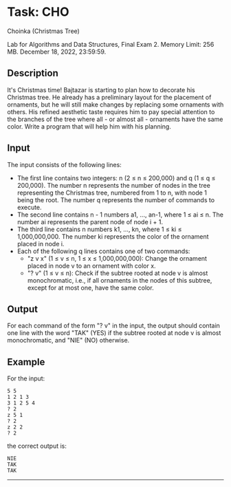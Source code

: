 # Task: CHO
Choinka (Christmas Tree)

Lab for Algorithms and Data Structures, Final Exam 2. Memory Limit: 256 MB. December 18, 2022, 23:59:59.

## Description

It's Christmas time! Bajtazar is starting to plan how to decorate his Christmas tree. He already has a preliminary layout for the placement of ornaments, but he will still make changes by replacing some ornaments with others. His refined aesthetic taste requires him to pay special attention to the branches of the tree where all - or almost all - ornaments have the same color. Write a program that will help him with his planning.

## Input

The input consists of the following lines:

- The first line contains two integers: n (2 ≤ n ≤ 200,000) and q (1 ≤ q ≤ 200,000). The number n represents the number of nodes in the tree representing the Christmas tree, numbered from 1 to n, with node 1 being the root. The number q represents the number of commands to execute.
- The second line contains n - 1 numbers a1, ..., an-1, where 1 ≤ ai ≤ n. The number ai represents the parent node of node i + 1.
- The third line contains n numbers k1, ..., kn, where 1 ≤ ki ≤ 1,000,000,000. The number ki represents the color of the ornament placed in node i.
- Each of the following q lines contains one of two commands:
  - "z v x" (1 ≤ v ≤ n, 1 ≤ x ≤ 1,000,000,000): Change the ornament placed in node v to an ornament with color x.
  - "? v" (1 ≤ v ≤ n): Check if the subtree rooted at node v is almost monochromatic, i.e., if all ornaments in the nodes of this subtree, except for at most one, have the same color.

## Output

For each command of the form "? v" in the input, the output should contain one line with the word "TAK" (YES) if the subtree rooted at node v is almost monochromatic, and "NIE" (NO) otherwise.

## Example

For the input:

```
5 5
1 2 1 3
3 1 2 5 4
? 2
z 5 1
? 2
z 2 2
? 2
```

the correct output is:

```
NIE
TAK
TAK
```

---
